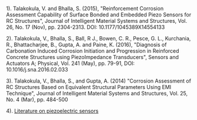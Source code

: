 1). Talakokula, V. and Bhalla, S. (2015), "Reinforcement Corrosion Assessment Capability of Surface Bonded and Embedded Piezo Sensors for RC Structures", Journal of Intelligent Material Systems and Structures, Vol. 26, No. 17 (Nov), pp. 2304-2313. DOI: 10.1177/1045389X14554133

2). Talakokula, V., Bhalla, S., Ball, R J., Bowen, C. R., Pesce, G. L., Kurchania, R., Bhattacharjee, B., Gupta, A. and Paine, K. (2016), "Diagnosis of Carbonation Induced Corrosion Initiation and Progression in Reinforced Concrete Structures using PiezoImpedance Transducers", Sensors and Actuators A; Physical, Vol. 241 (May), pp. 79-91, DOI: 10.1016/j.sna.2016.02.033

3). Talakokula, V., Bhalla, S., and Gupta, A. (2014) "Corrosion Assessment of RC Structures Based on Equivalent Structural Parameters Using EMI Technique", Journal of Intelligent Material Systems and Structures, Vol. 25, No. 4 (Mar), pp. 484-500

4). [Literature on piezoelectric sensors](http://demo.virtuality.org.in/iit/slr/SLR-011/webimages/piezo.pdf)
